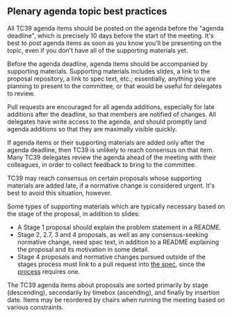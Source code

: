 ## Plenary agenda topic best practices

All TC39 agenda items should be posted on the agenda before the "agenda deadline", which is precisely 10 days before the start of the meeting. It's best to post agenda items as soon as you know you'll be presenting on the topic, even if you don't have all of the supporting materials yet.

Before the agenda deadline, agenda items should be accompanied by supporting materials. Supporting materials includes slides, a link to the proposal repository, a link to spec text, etc.; essentially, anything you are planning to present to the committee, or that would be useful for delegates to review.

Pull requests are encouraged for all agenda additions, especially for late additions after the deadline, so that members are notified of changes. All delegates have write access to the agenda, and should promptly land agenda additions so that they are maximally visible quickly.

If agenda items or their supporting materials are added only after the agenda deadline, then TC39 is unlikely to reach consensus on that item. Many TC39 delegates review the agenda ahead of the meeting with their colleagues, in order to collect feedback to bring to the committee.

TC39 may reach consensus on certain proposals whose supporting materials are added late, if a normative change is considered urgent. It's best to avoid this situation, however.

Some types of supporting materials which are typically necessary based on the stage of the proposal, in addition to slides:
- A Stage 1 proposal should explain the problem statement in a README.
- Stage 2, 2.7, 3 and 4 proposals, as well as any consensus-seeking normative change, need spec text, in addition to a README explaining the proposal and its motivation in some detail.
- Stage 4 proposals and normative changes pursued outside of the stages process must link to a pull request into [the spec](https://github.com/tc39/ecma262), since the [process](https://tc39.github.io/process-document/) requires one.

The TC39 agenda items about proposals are sorted primarily by stage (descending), secondarily by timebox (ascending), and finally by insertion date. Items may be reordered by chairs when running the meeting based on various constraints.
